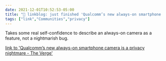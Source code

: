 ```yaml
---
date: 2021-12-01T10:52:53-05:00
title: "🔗 linkblog: just finished 'Qualcomm’s new always-on smartphone camera is a privacy nightmare - The Verge'"
tags: ["link","Communities","privacy"]
---
```

Takes some real self-confidence to describe an always-on camera as a feature, not a nightmarish bug.
 
[link to 'Qualcomm’s new always-on smartphone camera is a privacy nightmare - The Verge'](https://www.theverge.com/22811740/qualcomm-snapdragon-8-gen-1-always-on-camera-privacy-security-concerns)
